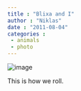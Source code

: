 ```yaml
---
title : "Blixa and I"
author : "Niklas"
date : "2011-08-04"
categories : 
 - animals
 - photo
---
```


![image](https://niklasblog.com/wp-content/wpid-2011-08-04-20.39.30.jpg)

This is how we roll.

